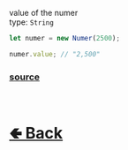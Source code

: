 value of the numer<br>
type: `String`<br>

```js
let numer = new Numer(2500);

numer.value; // "2,500"
```

### [source](https://github.com/shysolocup/noscord.js/blob/main/src/Services/UtilService/custard/Numer.js)


<br> <h1> [🢀 Back](https://github.com/shysolocup/noscord.js/wiki/Util.Numer) </h1>